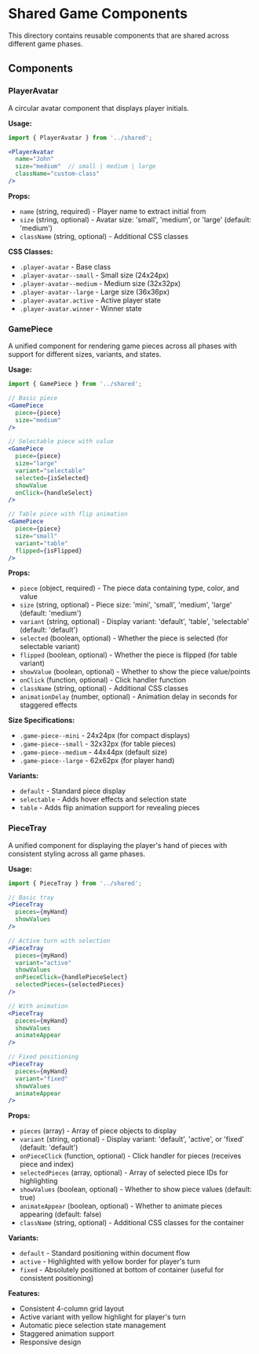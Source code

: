 # Shared Game Components

This directory contains reusable components that are shared across different game phases.

## Components

### PlayerAvatar
A circular avatar component that displays player initials.

**Usage:**
```jsx
import { PlayerAvatar } from '../shared';

<PlayerAvatar 
  name="John"
  size="medium"  // small | medium | large
  className="custom-class"
/>
```

**Props:**
- `name` (string, required) - Player name to extract initial from
- `size` (string, optional) - Avatar size: 'small', 'medium', or 'large' (default: 'medium')
- `className` (string, optional) - Additional CSS classes

**CSS Classes:**
- `.player-avatar` - Base class
- `.player-avatar--small` - Small size (24x24px)
- `.player-avatar--medium` - Medium size (32x32px)
- `.player-avatar--large` - Large size (36x36px)
- `.player-avatar.active` - Active player state
- `.player-avatar.winner` - Winner state

### GamePiece
A unified component for rendering game pieces across all phases with support for different sizes, variants, and states.

**Usage:**
```jsx
import { GamePiece } from '../shared';

// Basic piece
<GamePiece 
  piece={piece}
  size="medium"
/>

// Selectable piece with value
<GamePiece 
  piece={piece}
  size="large"
  variant="selectable"
  selected={isSelected}
  showValue
  onClick={handleSelect}
/>

// Table piece with flip animation
<GamePiece 
  piece={piece}
  size="small"
  variant="table"
  flipped={isFlipped}
/>
```

**Props:**
- `piece` (object, required) - The piece data containing type, color, and value
- `size` (string, optional) - Piece size: 'mini', 'small', 'medium', 'large' (default: 'medium')
- `variant` (string, optional) - Display variant: 'default', 'table', 'selectable' (default: 'default')
- `selected` (boolean, optional) - Whether the piece is selected (for selectable variant)
- `flipped` (boolean, optional) - Whether the piece is flipped (for table variant)
- `showValue` (boolean, optional) - Whether to show the piece value/points
- `onClick` (function, optional) - Click handler function
- `className` (string, optional) - Additional CSS classes
- `animationDelay` (number, optional) - Animation delay in seconds for staggered effects

**Size Specifications:**
- `.game-piece--mini` - 24x24px (for compact displays)
- `.game-piece--small` - 32x32px (for table pieces)
- `.game-piece--medium` - 44x44px (default size)
- `.game-piece--large` - 62x62px (for player hand)

**Variants:**
- `default` - Standard piece display
- `selectable` - Adds hover effects and selection state
- `table` - Adds flip animation support for revealing pieces

### PieceTray
A unified component for displaying the player's hand of pieces with consistent styling across all game phases.

**Usage:**
```jsx
import { PieceTray } from '../shared';

// Basic tray
<PieceTray 
  pieces={myHand}
  showValues
/>

// Active turn with selection
<PieceTray 
  pieces={myHand}
  variant="active"
  showValues
  onPieceClick={handlePieceSelect}
  selectedPieces={selectedPieces}
/>

// With animation
<PieceTray 
  pieces={myHand}
  showValues
  animateAppear
/>

// Fixed positioning
<PieceTray 
  pieces={myHand}
  variant="fixed"
  showValues
  animateAppear
/>
```

**Props:**
- `pieces` (array) - Array of piece objects to display
- `variant` (string, optional) - Display variant: 'default', 'active', or 'fixed' (default: 'default')
- `onPieceClick` (function, optional) - Click handler for pieces (receives piece and index)
- `selectedPieces` (array, optional) - Array of selected piece IDs for highlighting
- `showValues` (boolean, optional) - Whether to show piece values (default: true)
- `animateAppear` (boolean, optional) - Whether to animate pieces appearing (default: false)
- `className` (string, optional) - Additional CSS classes for the container

**Variants:**
- `default` - Standard positioning within document flow
- `active` - Highlighted with yellow border for player's turn
- `fixed` - Absolutely positioned at bottom of container (useful for consistent positioning)

**Features:**
- Consistent 4-column grid layout
- Active variant with yellow highlight for player's turn
- Automatic piece selection state management
- Staggered animation support
- Responsive design